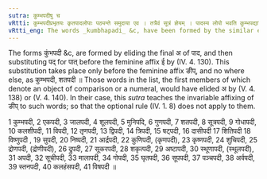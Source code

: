 ```yaml
---
sutra: कुम्भपदीषु च
vRtti: कुम्भपदीप्रभृतयः कृतपादलोपाः पठ्यन्ते समुदाया एव । तत्रैवं सूत्रं ज्ञेयम् । पादस्य लोपो भवति कुम्भपद्यादिविषये । यथा कुम्भपद्यादयः सिध्यन्ति ॥
vRtti_eng: The words _kumbhapadi_ &c, have been formed by the similar elision of the अ of पाद ॥ 
---
```

The forms कुंभपदी &c, are formed by eliding the final अ of पाद, and then substituting पद् for पात् before the feminine affix ई by (IV. 4. 130). This substitution takes place only before the feminine affix ङीप्, and no where else, as कुम्भपदी, शतपदी ॥ Those words in the list, the first members of which denote an object of comparison or a numeral, would have elided अ by (V. 4. 138) or (V. 4. 140). In their case, this _sutra_ teaches the invariable affixing of ङीप् to such words; so that the optional rule (IV. 1. 8) does not apply to them.

1 कुम्भपदी, 2 एकपदी, 3 जालपदी, 4 शूलपदी, 5 मुनिपदि, 6 गुणपदी, 7 शतपदी, 8 सूत्रपदी, 9 गोधापदी, 10 कलशीपदी, 11 विपदी, 12 तृणपदी, 13 द्विपदी, 14 त्रिपदी, 15 षट्पदी, 16 दासीपदी 17 शितिपदी 18 विष्णुपदी , 19 सुपदी, 20 निष्पदी, 21 आर्द्रपदी, 22 कुणिपदी, (कृणपदी), 23 कृष्णपदी, 24 शुचिपदी, 25 द्रोणपदी, (द्रोणीपदी), 26 द्रुपदी, 27 सूकरपदी, 28 शकृत्पदी, 29 अष्टापदी, 30 स्थूणापदी, (स्थूलपदी), 31 अपदी, 32 सूचीपदी, 33 मालापदी, 34 गोपदी, 35 घृतपदी, 36 सूपपदी, 37
पञ्चपदी, 38 अर्वपदी, 39 स्तनपदी, 40 कलहंसपदी, 41 विषपदी ॥
